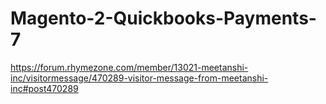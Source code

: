 # Magento-2-Quickbooks-Payments-7
https://forum.rhymezone.com/member/13021-meetanshi-inc/visitormessage/470289-visitor-message-from-meetanshi-inc#post470289

